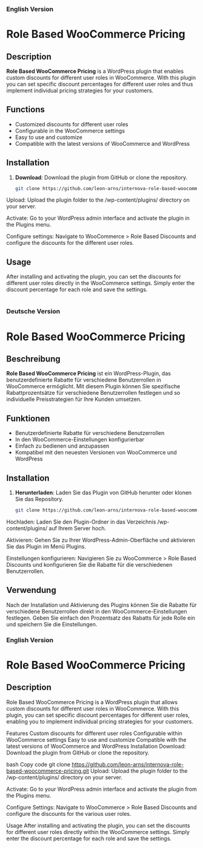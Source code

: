 ### English Version

# Role Based WooCommerce Pricing

## Description

**Role Based WooCommerce Pricing** is a WordPress plugin that enables custom discounts for different user roles in WooCommerce. With this plugin you can set specific discount percentages for different user roles and thus implement individual pricing strategies for your customers.

## Functions

- Customized discounts for different user roles
- Configurable in the WooCommerce settings
- Easy to use and customize
- Compatible with the latest versions of WooCommerce and WordPress

## Installation

1. **Download**: Download the plugin from GitHub or clone the repository.
   ```bash
   git clone https://github.com/leon-arns/internova-role-based-woocommerce-pricing.git
Upload: Upload the plugin folder to the /wp-content/plugins/ directory on your server.

Activate: Go to your WordPress admin interface and activate the plugin in the Plugins menu.

Configure settings: Navigate to WooCommerce > Role Based Discounts and configure the discounts for the different user roles.

## Usage
After installing and activating the plugin, you can set the discounts for different user roles directly in the WooCommerce settings. Simply enter the discount percentage for each role and save the settings.

#

### Deutsche Version

# Role Based WooCommerce Pricing

## Beschreibung

**Role Based WooCommerce Pricing** ist ein WordPress-Plugin, das benutzerdefinierte Rabatte für verschiedene Benutzerrollen in WooCommerce ermöglicht. Mit diesem Plugin können Sie spezifische Rabattprozentsätze für verschiedene Benutzerrollen festlegen und so individuelle Preisstrategien für Ihre Kunden umsetzen.

## Funktionen

- Benutzerdefinierte Rabatte für verschiedene Benutzerrollen
- In den WooCommerce-Einstellungen konfigurierbar
- Einfach zu bedienen und anzupassen
- Kompatibel mit den neuesten Versionen von WooCommerce und WordPress

## Installation

1. **Herunterladen**: Laden Sie das Plugin von GitHub herunter oder klonen Sie das Repository.
   ```bash
   git clone https://github.com/leon-arns/internova-role-based-woocommerce-pricing.git
Hochladen: Laden Sie den Plugin-Ordner in das Verzeichnis /wp-content/plugins/ auf Ihrem Server hoch.

Aktivieren: Gehen Sie zu Ihrer WordPress-Admin-Oberfläche und aktivieren Sie das Plugin im Menü Plugins.

Einstellungen konfigurieren: Navigieren Sie zu WooCommerce > Role Based Discounts und konfigurieren Sie die Rabatte für die verschiedenen Benutzerrollen.

## Verwendung
Nach der Installation und Aktivierung des Plugins können Sie die Rabatte für verschiedene Benutzerrollen direkt in den WooCommerce-Einstellungen festlegen. Geben Sie einfach den Prozentsatz des Rabatts für jede Rolle ein und speichern Sie die Einstellungen.



### English Version

# Role Based WooCommerce Pricing

## Description

Role Based WooCommerce Pricing is a WordPress plugin that allows custom discounts for different user roles in WooCommerce. With this plugin, you can set specific discount percentages for different user roles, enabling you to implement individual pricing strategies for your customers.

Features
Custom discounts for different user roles
Configurable within WooCommerce settings
Easy to use and customize
Compatible with the latest versions of WooCommerce and WordPress
Installation
Download: Download the plugin from GitHub or clone the repository.

bash
Copy code
git clone https://github.com/leon-arns/internova-role-based-woocommerce-pricing.git
Upload: Upload the plugin folder to the /wp-content/plugins/ directory on your server.

Activate: Go to your WordPress admin interface and activate the plugin from the Plugins menu.

Configure Settings: Navigate to WooCommerce > Role Based Discounts and configure the discounts for the various user roles.

Usage
After installing and activating the plugin, you can set the discounts for different user roles directly within the WooCommerce settings. Simply enter the discount percentage for each role and save the settings.
